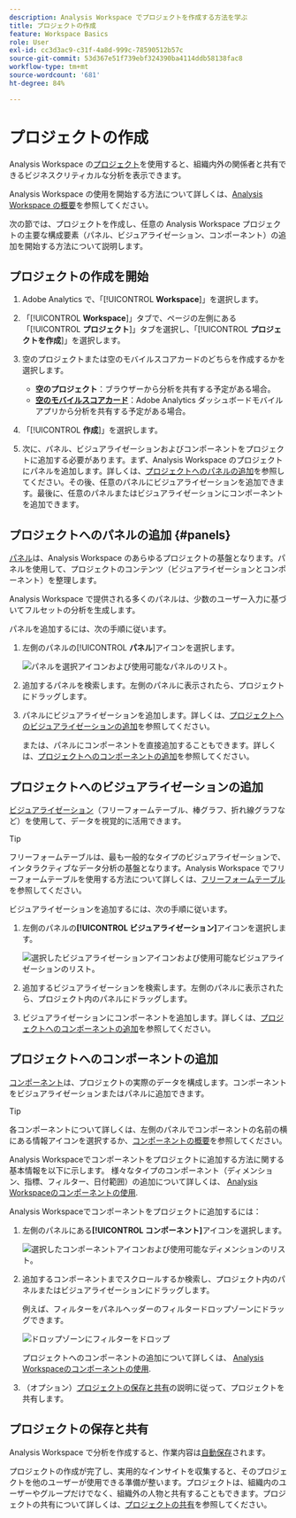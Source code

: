 ```yaml
---
description: Analysis Workspace でプロジェクトを作成する方法を学ぶ
title: プロジェクトの作成
feature: Workspace Basics
role: User
exl-id: cc3d3ac9-c31f-4a8d-999c-78590512b57c
source-git-commit: 53d367e51f739ebf324390ba4114ddb58138fac8
workflow-type: tm+mt
source-wordcount: '681'
ht-degree: 84%

---
```


# プロジェクトの作成

Analysis Workspace の[プロジェクト](/help/analysis-workspace/build-workspace-project/freeform-overview.md)を使用すると、組織内外の関係者と共有できるビジネスクリティカルな分析を表示できます。

Analysis Workspace の使用を開始する方法について詳しくは、[Analysis Workspace の概要](/help/analysis-workspace/home.md)を参照してください。

次の節では、プロジェクトを作成し、任意の Analysis Workspace プロジェクトの主要な構成要素（パネル、ビジュアライゼーション、コンポーネント）の追加を開始する方法について説明します。

## プロジェクトの作成を開始

1. Adobe Analytics で、「[!UICONTROL **Workspace**]」を選択します。

1. 「[!UICONTROL **Workspace**]」タブで、ページの左側にある「[!UICONTROL **プロジェクト**]」タブを選択し、「[!UICONTROL **プロジェクトを作成**]」を選択します。

1. 空のプロジェクトまたは空のモバイルスコアカードのどちらを作成するかを選択します。

   * **空のプロジェクト**：ブラウザーから分析を共有する予定がある場合。
   * [**空のモバイルスコアカード**](/help/mobile-app/curator.md)：Adobe Analytics ダッシュボードモバイルアプリから分析を共有する予定がある場合。

1. 「[!UICONTROL **作成**]」を選択します。

1. 次に、パネル、ビジュアライゼーションおよびコンポーネントをプロジェクトに追加する必要があります。まず、Analysis Workspace のプロジェクトにパネルを追加します。詳しくは、[プロジェクトへのパネルの追加](#add-panels-to-the-project)を参照してください。その後、任意のパネルにビジュアライゼーションを追加できます。最後に、任意のパネルまたはビジュアライゼーションにコンポーネントを追加できます。

## プロジェクトへのパネルの追加 {#panels}

[パネル](/help/analysis-workspace/c-panels/panels.md)は、Analysis Workspace のあらゆるプロジェクトの基盤となります。パネルを使用して、プロジェクトのコンテンツ（ビジュアライゼーションとコンポーネント）を整理します。

Analysis Workspace で提供される多くのパネルは、少数のユーザー入力に基づいてフルセットの分析を生成します。

パネルを追加するには、次の手順に従います。

1. 左側のパネルの&#x200B;[!UICONTROL **パネル**]&#x200B;アイコンを選択します。

   ![パネルを選択アイコンおよび使用可能なパネルのリスト。](assets/build-panels.png)

1. 追加するパネルを検索します。左側のパネルに表示されたら、プロジェクトにドラッグします。

1. パネルにビジュアライゼーションを追加します。詳しくは、[プロジェクトへのビジュアライゼーションの追加](#add-visualizations-to-the-project)を参照してください。

   または、パネルにコンポーネントを直接追加することもできます。詳しくは、[プロジェクトへのコンポーネントの追加](#add-components-to-the-project)を参照してください。

## プロジェクトへのビジュアライゼーションの追加

[ビジュアライゼーション](/help/analysis-workspace/visualizations/freeform-analysis-visualizations.md)（フリーフォームテーブル、棒グラフ、折れ線グラフなど）を使用して、データを視覚的に活用できます。

>[!TIP]
>
>フリーフォームテーブルは、最も一般的なタイプのビジュアライゼーションで、インタラクティブなデータ分析の基盤となります。Analysis Workspace でフリーフォームテーブルを使用する方法について詳しくは、[フリーフォームテーブル](/help/analysis-workspace/visualizations/freeform-table/freeform-table.md)を参照してください。

ビジュアライゼーションを追加するには、次の手順に従います。

1. 左側のパネルの&#x200B;**[!UICONTROL ビジュアライゼーション]**&#x200B;アイコンを選択します。

   ![選択したビジュアライゼーションアイコンおよび使用可能なビジュアライゼーションのリスト。](assets/build-visualizations.png)

1. 追加するビジュアライゼーションを検索します。左側のパネルに表示されたら、プロジェクト内のパネルにドラッグします。

1. ビジュアライゼーションにコンポーネントを追加します。詳しくは、[プロジェクトへのコンポーネントの追加](#add-components-to-the-project)を参照してください。

## プロジェクトへのコンポーネントの追加

[コンポーネント](/help/components/overview.md)は、プロジェクトの実際のデータを構成します。コンポーネントをビジュアライゼーションまたはパネルに追加できます。

>[!TIP]
>
>各コンポーネントについて詳しくは、左側のパネルでコンポーネントの名前の横にある情報アイコンを選択するか、[コンポーネントの概要](/help/components/overview.md)を参照してください。

Analysis Workspaceでコンポーネントをプロジェクトに追加する方法に関する基本情報を以下に示します。 様々なタイプのコンポーネント（ディメンション、指標、フィルター、日付範囲）の追加について詳しくは、 [Analysis Workspaceのコンポーネントの使用](/help/components/use-components-in-workspace.md).

Analysis Workspaceでコンポーネントをプロジェクトに追加するには：

1. 左側のパネルにある&#x200B;**[!UICONTROL コンポーネント]**&#x200B;アイコンを選択します。

   ![選択したコンポーネントアイコンおよび使用可能なディメンションのリスト。](assets/build-components.png)

1. 追加するコンポーネントまでスクロールするか検索し、プロジェクト内のパネルまたはビジュアライゼーションにドラッグします。

   例えば、フィルターをパネルヘッダーのフィルタードロップゾーンにドラッグできます。

   ![ドロップゾーンにフィルターをドロップ](assets/filter-dropzone.png)

   プロジェクトへのコンポーネントの追加について詳しくは、 [Analysis Workspaceのコンポーネントの使用](/help/components/use-components-in-workspace.md).

1. （オプション）[プロジェクトの保存と共有](#save-and-share-the-project)の説明に従って、プロジェクトを共有します。

## プロジェクトの保存と共有

Analysis Workspace で分析を作成すると、作業内容は[自動保存](/help/analysis-workspace/build-workspace-project/save-projects.md)されます。

プロジェクトの作成が完了し、実用的なインサイトを収集すると、そのプロジェクトを他のユーザーが使用できる準備が整います。プロジェクトは、組織内のユーザーやグループだけでなく、組織外の人物と共有することもできます。プロジェクトの共有について詳しくは、[プロジェクトの共有](/help/analysis-workspace/curate-share/share-projects.md)を参照してください。
